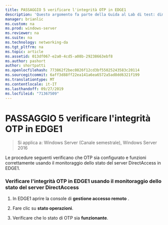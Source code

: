 ```yaml
---
title: PASSAGGIO 5 verificare l'integrità OTP in EDGE1
description: 'Questo argomento fa parte della Guida al Lab di test: dimostrazione di DirectAccess con autenticazione OTP e RSA SecurID per Windows Server 2016'
manager: brianlic
ms.custom: na
ms.prod: windows-server
ms.reviewer: na
ms.suite: na
ms.technology: networking-da
ms.tgt_pltfrm: na
ms.topic: article
ms.assetid: 013df067-e2a0-4cd5-a08b-29238663ebf8
ms.author: pashort
author: shortpatti
ms.openlocfilehash: 773862f2bec0826f12cd3bf55025243583c20114
ms.sourcegitcommit: 6aff3d88ff22ea141a6ea6572a5ad8dd6321f199
ms.translationtype: MT
ms.contentlocale: it-IT
ms.lasthandoff: 09/27/2019
ms.locfileid: "71367509"
---
```

# <a name="step-5-verify-otp-health-on-edge1"></a>PASSAGGIO 5 verificare l'integrità OTP in EDGE1

>Si applica a: Windows Server (Canale semestrale), Windows Server 2016

Le procedure seguenti verificano che OTP sia configurato e funzioni correttamente usando il monitoraggio dello stato del server DirectAccess in EDGE1.  
  
### <a name="verify-otp-health-on-edge1-using-directaccess-server-health-monitoring"></a>Verificare l'integrità OTP in EDGE1 usando il monitoraggio dello stato del server DirectAccess  
  
1.  In EDGE1 aprire la console di **gestione accesso remoto** .  
  
2.  Fare clic su **stato operazioni**.  
  
3.  Verificare che lo stato di OTP sia **funzionante**.  
  


